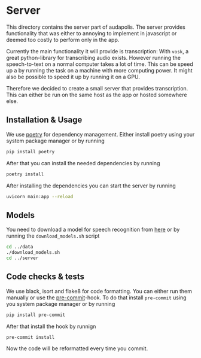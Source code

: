 # Server

This directory contains the server part of audapolis.
The server provides functionality that was either to annoying to implement in javascript or deemed too costly to perform only in the app.

Currently the main functionality it will provide is transcription:
With `vosk`, a great python-library for transcribing audio exists.
However running the speech-to-text on a normal computer takes a lot of time.
This can be speed up a by running the task on a machine with more computing power.
It might also be possible to speed it up by running it on a GPU.

Therefore we decided to create a small server that provides transcription.
This can either be run on the same host as the app or hosted somewhere else.

## Installation & Usage

<!--
### Docker

We provide a Dockerfile for easy setup.

To build the container, simply run
```sh
docker build --tag audapolis-server .
```

After that you can start the container using
```sh
docker run -p 80:80 audapolis-server
```


### Manually
-->

We use [poetry](https://python-poetry.org/) for dependency management.
Either install poetry using your system package manager or by running

```sh
pip install poetry
```

After that you can install the needed dependencies by running

```sh
poetry install
```

After installing the dependencies you can start the server by running

```sh
uvicorn main:app --reload
```
## Models

You need to download a model for speech recognition from [here](https://alphacephei.com/vosk/models) or by running the `download_models.sh` script

```sh
cd ../data
./download_models.sh
cd ../server
```

## Code checks & tests

We use black, isort and flake8 for code formatting.
You can either run them manually or use the [pre-commit](https://pre-commit.com)-hook.
To do that install `pre-commit` using you system package manager or by running

```sh
pip install pre-commit
```

After that install the hook by runnign

```sh
pre-commit install
```

Now the code will be reformatted every time you commit.
